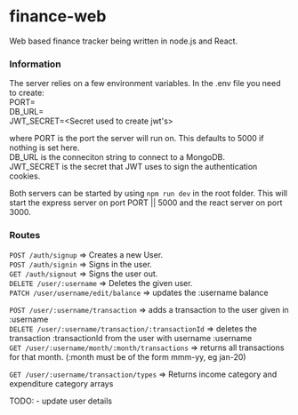# finance-web
Web based finance tracker being written in node.js and React.

### Information
The server relies on a few environment variables. In  the .env file you need to create:    
PORT=<Port number>  
DB_URL=<url of your database>  
JWT_SECRET=<Secret used to create jwt's>  

where PORT is the port the server will run on. This defaults to 5000 if nothing is set here.  
DB_URL is the conneciton string to connect to a MongoDB.  
JWT_SECRET is the secret that JWT uses to sign the authentication cookies.  

Both servers can be started by using ``` npm run dev ``` in the root folder. This will start
the express server on port PORT || 5000 and the react server on port 3000.

### Routes

``` POST /auth/signup ``` => Creates a new User.  
``` POST /auth/signin ``` => Signs in the user.  
``` GET /auth/signout ``` => Signs the user out.  
``` DELETE /user/:username ``` => Deletes the given user.   
``` PATCH /user/username/edit/balance ``` => updates the :username balance   

``` POST /user/:username/transaction ``` => adds a transaction to the user given in :username  
``` DELETE /user/:username/transaction/:transactionId ``` => deletes the transaction :transactionId from the user with username :username    
``` GET /user/:username/month/:month/transactions ``` => returns all transactions for that month. (:month must be of the form mmm-yy, eg jan-20)  

``` GET /user/:username/transaction/types ``` => Returns income category and expenditure category arrays    
  
  
TODO:
    - update user details
